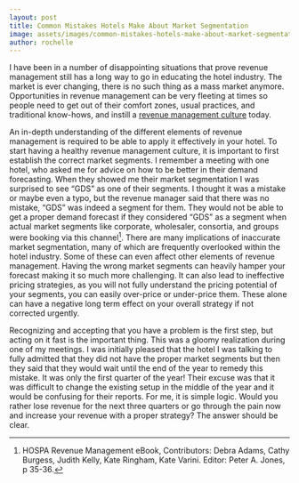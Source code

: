 ```yaml
---
layout: post
title: Common Mistakes Hotels Make About Market Segmentation
image: assets/images/common-mistakes-hotels-make-about-market-segmentation.jpg
author: rochelle
---
```


I have been in a number of disappointing situations that prove revenue management still has a long way to go in educating the hotel industry. The market is ever changing, there is no such thing as a mass market anymore. Opportunities in revenue management can be very fleeting at times so people need to get out of their comfort zones, usual practices, and traditional know-hows, and instill a [revenue management culture](https://rochellecastillejos.com/how-to-create-a-revenue-management-culture-in-your-hotel/) today.

An in-depth understanding of the different elements of revenue management is required to be able to apply it effectively in your hotel. To start having a healthy revenue management culture, it is important to first establish the correct market segments. I remember a meeting with one hotel, who asked me for advice on how to be better in their demand forecasting. When they showed me their market segmentation I was surprised to see “GDS” as one of their segments. I thought it was a mistake or maybe even a typo, but the revenue manager said that there was no mistake, “GDS” was indeed a segment for them. They would not be able to get a proper demand forecast if they considered “GDS” as a segment when actual market segments like corporate, wholesaler, consortia, and groups were booking via this channel[^1]. There are many implications of inaccurate market segmentation, many of which are frequently overlooked within the hotel industry. Some of these can even affect other elements of revenue management. Having the wrong market segments can heavily hamper your forecast making it so much more challenging. It can also lead to ineffective pricing strategies, as you will not fully understand the pricing potential of your segments, you can easily over-price or under-price them. These alone can have a negative long term effect on your overall strategy if not corrected urgently.

Recognizing and accepting that you have a problem is the first step, but acting on it fast is the important thing. This was a gloomy realization during one of my meetings. I was initially pleased that the hotel I was talking to fully admitted that they did not have the proper market segments but then they said that they would wait until the end of the year to remedy this mistake. It was only the first quarter of the year! Their excuse was that it was difficult to change the existing setup in the middle of the year and it would be confusing for their reports. For me, it is simple logic. Would you rather lose revenue for the next three quarters or go through the pain now and increase your revenue with a proper strategy? The answer should be clear.

[^1]: HOSPA Revenue Management eBook, Contributors: Debra Adams, Cathy Burgess, Judith Kelly, Kate Ringham, Kate Varini. Editor: Peter A. Jones, p 35-36.